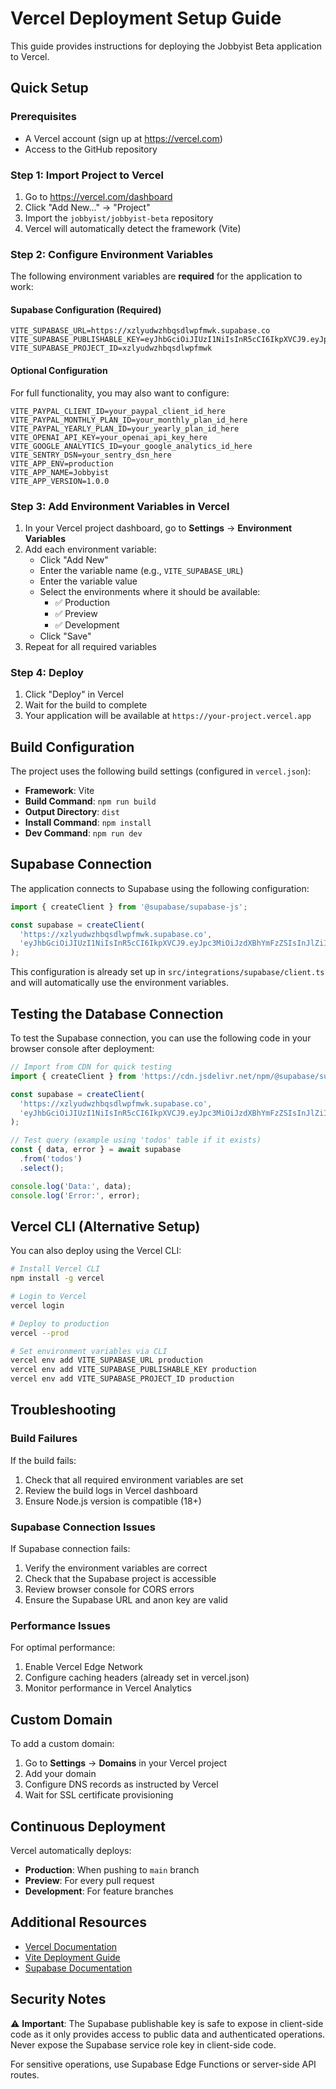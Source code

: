 # Vercel Deployment Setup Guide

This guide provides instructions for deploying the Jobbyist Beta application to Vercel.

## Quick Setup

### Prerequisites
- A Vercel account (sign up at https://vercel.com)
- Access to the GitHub repository

### Step 1: Import Project to Vercel

1. Go to https://vercel.com/dashboard
2. Click "Add New..." → "Project"
3. Import the `jobbyist/jobbyist-beta` repository
4. Vercel will automatically detect the framework (Vite)

### Step 2: Configure Environment Variables

The following environment variables are **required** for the application to work:

#### Supabase Configuration (Required)

```
VITE_SUPABASE_URL=https://xzlyudwzhbqsdlwpfmwk.supabase.co
VITE_SUPABASE_PUBLISHABLE_KEY=eyJhbGciOiJIUzI1NiIsInR5cCI6IkpXVCJ9.eyJpc3MiOiJzdXBhYmFzZSIsInJlZiI6Inh6bHl1ZHd6aGJxc2Rsd3BmbXdrIiwicm9sZSI6ImFub24iLCJpYXQiOjE3NTkzNzQ5MjIsImV4cCI6MjA3NDk1MDkyMn0.3wxOZAi8yMn2iJQYExXCBHcciWgaPc4z1ReIYfknBqc
VITE_SUPABASE_PROJECT_ID=xzlyudwzhbqsdlwpfmwk
```

#### Optional Configuration

For full functionality, you may also want to configure:

```
VITE_PAYPAL_CLIENT_ID=your_paypal_client_id_here
VITE_PAYPAL_MONTHLY_PLAN_ID=your_monthly_plan_id_here
VITE_PAYPAL_YEARLY_PLAN_ID=your_yearly_plan_id_here
VITE_OPENAI_API_KEY=your_openai_api_key_here
VITE_GOOGLE_ANALYTICS_ID=your_google_analytics_id_here
VITE_SENTRY_DSN=your_sentry_dsn_here
VITE_APP_ENV=production
VITE_APP_NAME=Jobbyist
VITE_APP_VERSION=1.0.0
```

### Step 3: Add Environment Variables in Vercel

1. In your Vercel project dashboard, go to **Settings** → **Environment Variables**
2. Add each environment variable:
   - Click "Add New"
   - Enter the variable name (e.g., `VITE_SUPABASE_URL`)
   - Enter the variable value
   - Select the environments where it should be available:
     - ✅ Production
     - ✅ Preview
     - ✅ Development
   - Click "Save"
3. Repeat for all required variables

### Step 4: Deploy

1. Click "Deploy" in Vercel
2. Wait for the build to complete
3. Your application will be available at `https://your-project.vercel.app`

## Build Configuration

The project uses the following build settings (configured in `vercel.json`):

- **Framework**: Vite
- **Build Command**: `npm run build`
- **Output Directory**: `dist`
- **Install Command**: `npm install`
- **Dev Command**: `npm run dev`

## Supabase Connection

The application connects to Supabase using the following configuration:

```javascript
import { createClient } from '@supabase/supabase-js';

const supabase = createClient(
  'https://xzlyudwzhbqsdlwpfmwk.supabase.co',
  'eyJhbGciOiJIUzI1NiIsInR5cCI6IkpXVCJ9.eyJpc3MiOiJzdXBhYmFzZSIsInJlZiI6Inh6bHl1ZHd6aGJxc2Rsd3BmbXdrIiwicm9sZSI6ImFub24iLCJpYXQiOjE3NTkzNzQ5MjIsImV4cCI6MjA3NDk1MDkyMn0.3wxOZAi8yMn2iJQYExXCBHcciWgaPc4z1ReIYfknBqc'
);
```

This configuration is already set up in `src/integrations/supabase/client.ts` and will automatically use the environment variables.

## Testing the Database Connection

To test the Supabase connection, you can use the following code in your browser console after deployment:

```javascript
// Import from CDN for quick testing
import { createClient } from 'https://cdn.jsdelivr.net/npm/@supabase/supabase-js/+esm';

const supabase = createClient(
  'https://xzlyudwzhbqsdlwpfmwk.supabase.co',
  'eyJhbGciOiJIUzI1NiIsInR5cCI6IkpXVCJ9.eyJpc3MiOiJzdXBhYmFzZSIsInJlZiI6Inh6bHl1ZHd6aGJxc2Rsd3BmbXdrIiwicm9sZSI6ImFub24iLCJpYXQiOjE3NTkzNzQ5MjIsImV4cCI6MjA3NDk1MDkyMn0.3wxOZAi8yMn2iJQYExXCBHcciWgaPc4z1ReIYfknBqc'
);

// Test query (example using 'todos' table if it exists)
const { data, error } = await supabase
  .from('todos')
  .select();

console.log('Data:', data);
console.log('Error:', error);
```

## Vercel CLI (Alternative Setup)

You can also deploy using the Vercel CLI:

```bash
# Install Vercel CLI
npm install -g vercel

# Login to Vercel
vercel login

# Deploy to production
vercel --prod

# Set environment variables via CLI
vercel env add VITE_SUPABASE_URL production
vercel env add VITE_SUPABASE_PUBLISHABLE_KEY production
vercel env add VITE_SUPABASE_PROJECT_ID production
```

## Troubleshooting

### Build Failures

If the build fails:
1. Check that all required environment variables are set
2. Review the build logs in Vercel dashboard
3. Ensure Node.js version is compatible (18+)

### Supabase Connection Issues

If Supabase connection fails:
1. Verify the environment variables are correct
2. Check that the Supabase project is accessible
3. Review browser console for CORS errors
4. Ensure the Supabase URL and anon key are valid

### Performance Issues

For optimal performance:
1. Enable Vercel Edge Network
2. Configure caching headers (already set in vercel.json)
3. Monitor performance in Vercel Analytics

## Custom Domain

To add a custom domain:
1. Go to **Settings** → **Domains** in your Vercel project
2. Add your domain
3. Configure DNS records as instructed by Vercel
4. Wait for SSL certificate provisioning

## Continuous Deployment

Vercel automatically deploys:
- **Production**: When pushing to `main` branch
- **Preview**: For every pull request
- **Development**: For feature branches

## Additional Resources

- [Vercel Documentation](https://vercel.com/docs)
- [Vite Deployment Guide](https://vitejs.dev/guide/static-deploy.html)
- [Supabase Documentation](https://supabase.com/docs)

## Security Notes

⚠️ **Important**: The Supabase publishable key is safe to expose in client-side code as it only provides access to public data and authenticated operations. Never expose the Supabase service role key in client-side code.

For sensitive operations, use Supabase Edge Functions or server-side API routes.
